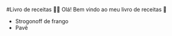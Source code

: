#Livro de receitas :man_cook:
Olá! Bem vindo ao meu livro de receitas :wave:
 - Strogonoff de frango
 - Pavê 
